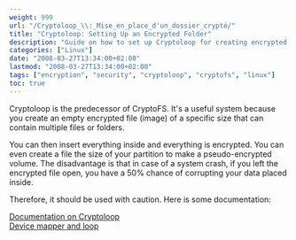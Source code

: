```yaml
---
weight: 999
url: "/Cryptoloop_\\:_Mise_en_place_d'un_dossier_crypté/"
title: "Cryptoloop: Setting Up an Encrypted Folder"
description: "Guide on how to set up Cryptoloop for creating encrypted file containers"
categories: ["Linux"]
date: "2008-03-27T13:34:00+02:00"
lastmod: "2008-03-27T13:34:00+02:00"
tags: ["encryption", "security", "cryptoloop", "cryptofs", "linux"]
toc: true
---
```


Cryptoloop is the predecessor of CryptoFS. It's a useful system because you create an empty encrypted file (image) of a specific size that can contain multiple files or folders.

You can then insert everything inside and everything is encrypted. You can even create a file the size of your partition to make a pseudo-encrypted volume. The disadvantage is that in case of a system crash, if you left the encrypted file open, you have a 50% chance of corrupting your data placed inside.

Therefore, it should be used with caution. Here is some documentation:

[Documentation on Cryptoloop](/pdf/cryptoloop.pdf)  
[Device mapper and loop](/pdf/device_mapper_et_loop.pdf)
